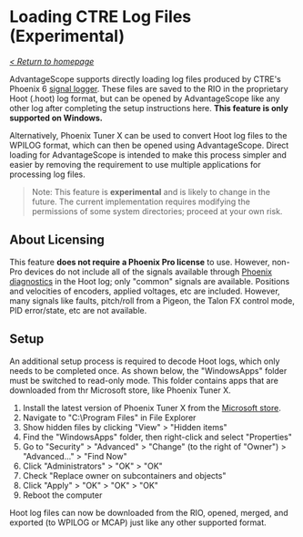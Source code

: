# Loading CTRE Log Files (Experimental)

_[< Return to homepage](/docs/INDEX.md)_

AdvantageScope supports directly loading log files produced by CTRE's Phoenix 6 [signal logger](https://pro.docs.ctr-electronics.com/en/latest/docs/yearly-changes/yearly-changelog.html#signal-logging). These files are saved to the RIO in the proprietary Hoot (.hoot) log format, but can be opened by AdvantageScope like any other log after completing the setup instructions here. **This feature is only supported on Windows.**

Alternatively, Phoenix Tuner X can be used to convert Hoot log files to the WPILOG format, which can then be opened using AdvantageScope. Direct loading for AdvantageScope is intended to make this process simpler and easier by removing the requirement to use multiple applications for processing log files.

> Note: This feature is **experimental** and is likely to change in the future. The current implementation requires modifying the permissions of some system directories; proceed at your own risk.

## About Licensing

This feature **does not require a Phoenix Pro license** to use. However, non-Pro devices do not include all of the signals available through [Phoenix diagnostics](/docs/OPEN-LIVE.md) in the Hoot log; only "common" signals are available. Positions and velocities of encoders, applied voltages, etc are included. However, many signals like faults, pitch/roll from a Pigeon, the Talon FX control mode, PID error/state, etc are not available.

## Setup

An additional setup process is required to decode Hoot logs, which only needs to be completed once. As shown below, the "WindowsApps" folder must be switched to read-only mode. This folder contains apps that are downloaded from thr Microsoft store, like Phoenix Tuner X.

1. Install the latest version of Phoenix Tuner X from the [Microsoft store](https://apps.microsoft.com/detail/9NVV4PWDW27Z).
2. Navigate to "C:\Program Files" in File Explorer
3. Show hidden files by clicking "View" > "Hidden items"
4. Find the "WindowsApps" folder, then right-click and select "Properties"
5. Go to "Security" > "Advanced" > "Change" (to the right of "Owner") > "Advanced..." > "Find Now"
6. Click "Administrators" > "OK" > "OK"
7. Check "Replace owner on subcontainers and objects"
8. Click "Apply" > "OK" > "OK" > "OK"
9. Reboot the computer

Hoot log files can now be downloaded from the RIO, opened, merged, and exported (to WPILOG or MCAP) just like any other supported format.
